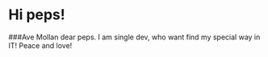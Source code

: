 # Hi peps!

###Ave Mollan dear peps. I am single dev, who want find my special way in IT! Peace and love!


